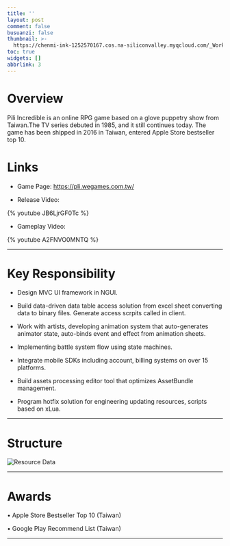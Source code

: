 ```yaml
---
title: ''
layout: post
comment: false
busuanzi: false
thumbnail: >-
  https://chenmi-ink-1252570167.cos.na-siliconvalley.myqcloud.com/_Works/PiliCover.JPG
toc: true
widgets: []
abbrlink: 3
---
```



# Overview

Pili Incredible is an online RPG game based on a glove puppetry show from Taiwan.The TV series debuted in 1985, and it still continues today. The game has been shipped in 2016 in Taiwan, entered Apple Store bestseller top 10.

# Links

- Game Page: https://pli.wegames.com.tw/

- Release Video: 

{% youtube JB6LjrGF0Tc %}

- Gameplay Video: 

{% youtube A2FNVO0MNTQ %}

---
# Key Responsibility

- Design MVC UI framework in NGUI.

- Build data-driven data table access solution from excel sheet converting data to binary files. Generate access scrpits called in client. 
  
- Work with artists, developing animation system that auto-generates animator state, auto-binds event and effect from animation sheets.
 
-  Implementing battle system flow using state machines.

- Integrate mobile SDKs including account, billing systems on over 15 platforms.

-  Build assets processing editor tool that optimizes AssetBundle management. 

-  Program hotfix solution for engineering updating resources, scripts based on xLua.

---

# Structure



![Resource Data](https://chenmi-ink-1252570167.cos.na-siliconvalley.myqcloud.com/_Works/Resource%20Data.png)



---
# Awards

• Apple Store Bestseller Top 10 (Taiwan)

• Google Play Recommend List (Taiwan)

---
